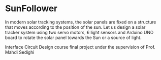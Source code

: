 # SunFollower
In modern solar tracking systems, the solar panels are fixed on a structure that moves according to the position of the sun.
Let us design a solar tracker system using two servo motors, 6 light sensors and Arduino UNO board to rotate the solar panel towards the Sun or a source of light.

Interface Circuit Design course final project under the supervision of Prof. Mahdi Sedighi
